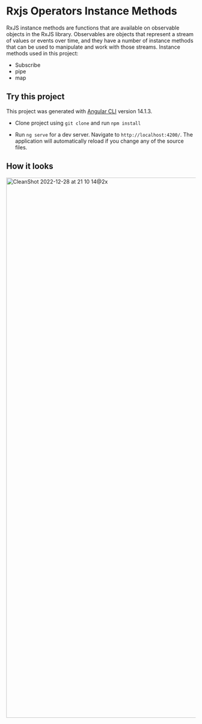 # Rxjs Operators Instance Methods

RxJS instance methods are functions that are available on observable objects in the RxJS library.
Observables are objects that represent a stream of values or events over time, and they have a number of instance methods that can be used to manipulate and work with those streams. 
Instance methods used in this project: 
* Subscribe
* pipe
* map


## Try this project
This project was generated with [Angular CLI](https://github.com/angular/angular-cli) version 14.1.3.

* Clone project using `git clone` and run `npm install`  

* Run `ng serve` for a dev server. Navigate to `http://localhost:4200/`. The application will automatically reload if you change any of the source files.

## How it looks

<img width="1436" alt="CleanShot 2022-12-28 at 21 10 14@2x" src="https://user-images.githubusercontent.com/29388285/209872526-64996e77-886f-4d2b-b030-3c0f64b8328e.png">
